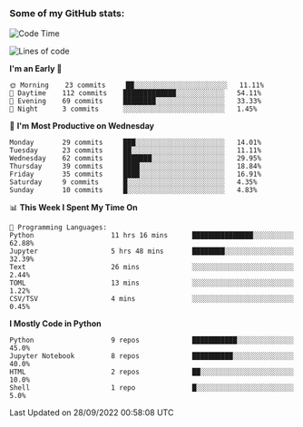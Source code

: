 ##
### Some of my GitHub stats:


<!--START_SECTION:waka-->
![Code Time](http://img.shields.io/badge/Code%20Time-38%20hrs%2048%20mins-blue)

![Lines of code](https://img.shields.io/badge/From%20Hello%20World%20I%27ve%20Written-9%20Million%20lines%20of%20code-blue)

**I'm an Early 🐤** 

```text
🌞 Morning    23 commits     ██░░░░░░░░░░░░░░░░░░░░░░░   11.11% 
🌆 Daytime    112 commits    █████████████░░░░░░░░░░░░   54.11% 
🌃 Evening    69 commits     ████████░░░░░░░░░░░░░░░░░   33.33% 
🌙 Night      3 commits      ░░░░░░░░░░░░░░░░░░░░░░░░░   1.45%

```
📅 **I'm Most Productive on Wednesday** 

```text
Monday       29 commits     ███░░░░░░░░░░░░░░░░░░░░░░   14.01% 
Tuesday      23 commits     ██░░░░░░░░░░░░░░░░░░░░░░░   11.11% 
Wednesday    62 commits     ███████░░░░░░░░░░░░░░░░░░   29.95% 
Thursday     39 commits     ████░░░░░░░░░░░░░░░░░░░░░   18.84% 
Friday       35 commits     ████░░░░░░░░░░░░░░░░░░░░░   16.91% 
Saturday     9 commits      █░░░░░░░░░░░░░░░░░░░░░░░░   4.35% 
Sunday       10 commits     █░░░░░░░░░░░░░░░░░░░░░░░░   4.83%

```


📊 **This Week I Spent My Time On** 

```text
💬 Programming Languages: 
Python                   11 hrs 16 mins      ███████████████░░░░░░░░░░   62.88% 
Jupyter                  5 hrs 48 mins       ████████░░░░░░░░░░░░░░░░░   32.39% 
Text                     26 mins             ░░░░░░░░░░░░░░░░░░░░░░░░░   2.44% 
TOML                     13 mins             ░░░░░░░░░░░░░░░░░░░░░░░░░   1.22% 
CSV/TSV                  4 mins              ░░░░░░░░░░░░░░░░░░░░░░░░░   0.45%

```

**I Mostly Code in Python** 

```text
Python                   9 repos             ███████████░░░░░░░░░░░░░░   45.0% 
Jupyter Notebook         8 repos             ██████████░░░░░░░░░░░░░░░   40.0% 
HTML                     2 repos             ██░░░░░░░░░░░░░░░░░░░░░░░   10.0% 
Shell                    1 repo              █░░░░░░░░░░░░░░░░░░░░░░░░   5.0%

```



 Last Updated on 28/09/2022 00:58:08 UTC
<!--END_SECTION:waka-->

